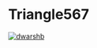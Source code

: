 # Triangle567

[![dwarshb](https://circleci.com/gh/dwarshb/Triangle567.svg?style=svg)](https://app.circleci.com/pipelines/github/dwarshb/Triangle567)